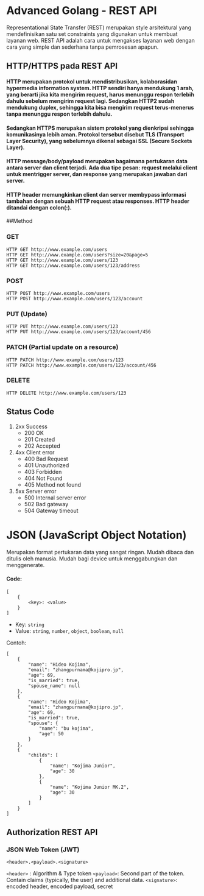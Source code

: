 # Advanced Golang - REST API

Representational State Transfer (REST) merupakan style arsitektural yang mendefinisikan satu set constraints yang digunakan untuk membuat layanan web. REST API adalah cara untuk mengakses layanan web dengan cara yang simple dan sederhana tanpa pemrosesan apapun.

## HTTP/HTTPS pada REST API

#### HTTP merupakan protokol untuk mendistribusikan, kolaborasidan hypermedia information system. HTTP sendiri hanya mendukung 1 arah, yang berarti jika kita mengirim request, harus menunggu respon terlebih dahulu sebelum mengirim request lagi. Sedangkan HTTP2 sudah mendukung duplex, sehingga kita bisa mengirim request terus-menerus tanpa menunggu respon terlebih dahulu.

#### Sedangkan HTTPS merupakan sistem protokol yang dienkripsi sehingga komunikasinya lebih aman. Protokol tersebut disebut TLS (Transport Layer Security), yang sebelumnya dikenal sebagai SSL (Secure Sockets Layer).

#### HTTP message/body/payload merupakan bagaimana pertukaran data antara server dan client terjadi. Ada dua tipe pesan: request melalui client untuk mentrigger server, dan response yang merupakan jawaban dari server.

#### HTTP header memungkinkan client dan server membypass informasi tambahan dengan sebuah HTTP request atau responses. HTTP header ditandai dengan colon(:).

##Method

### GET

```
HTTP GET http://www.example.com/users
HTTP GET http://www.example.com/users?size=20&page=5
HTTP GET http://www.example.com/users/123
HTTP GET http://www.example.com/users/123/address
```

### POST

```
HTTP POST http://www.example.com/users
HTTP POST http://www.example.com/users/123/account
```

### PUT (Update)

```
HTTP PUT http://www.example.com/users/123
HTTP PUT http://www.example.com/users/123/account/456
```

### PATCH (Partial update on a resource)

```
HTTP PATCH http://www.example.com/users/123
HTTP PATCH http://www.example.com/users/123/account/456
```

### DELETE

```
HTTP DELETE http://www.example.com/users/123
```

## Status Code

1. 2xx Success
   - 200 OK
   - 201 Created
   - 202 Accepted
2. 4xx Client error
   - 400 Bad Request
   - 401 Unauthorized
   - 403 Forbidden
   - 404 Not Found
   - 405 Method not found
3. 5xx Server error
   - 500 Internal server error
   - 502 Bad gateway
   - 504 Gateway timeout

# JSON (JavaScript Object Notation)

Merupakan format pertukaran data yang sangat ringan. Mudah dibaca dan ditulis oleh manusia. Mudah bagi device untuk menggabungkan dan menggenerate.

#### Code:

```
[
    {
        <key>: <value>
    }
]
```

- Key: `string`
- Value: `string`, `number`, `object`, `boolean`, `null`

Contoh:

```
[
    {
        "name": "Hideo Kojima",
        "email": "zhangpurnama@kojipro.jp",
        "age": 69,
        "is_married": true,
        "spouse_name": null
    },
    {
        "name": "Hideo Kojima",
        "email": "zhangpurnama@kojipro.jp",
        "age": 69,
        "is_married": true,
        "spouse": {
            "name": "bu kojima",
            "age": 50
        }
    },
    {
        "childs": [
            {
                "name": "Kojima Junior",
                "age": 30
            },
            {
                "name": "Kojima Junior MK.2",
                "age": 30
            }
        ]
    }
]
```

## Authorization REST API

### JSON Web Token (JWT)

```
<header>.<payload>.<signature>
```

`<header>` : Algorithm & Type token
`<payload>`: Second part of the token. Contain claims (typically, the user) and additional data.
`<signature>`: encoded header, encoded payload, secret
